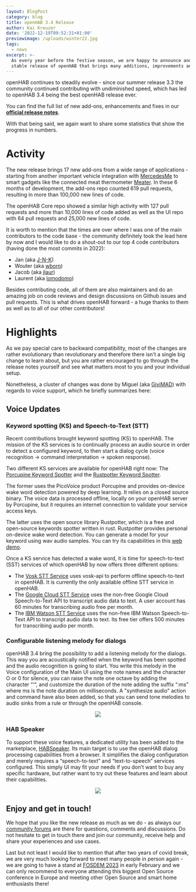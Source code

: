 ```yaml
---
layout: BlogPost
category: blog
title: openHAB 3.4 Release
author: Kai Kreuzer
date: '2022-12-19T09:52:31+01:00'
previewimage: /uploads/winter22.jpg
tags:
  - news
excerpt: >-
  As every year before the festive season, we are happy to announce another
  stable release of openHAB that brings many additions, improvements and fixes!
---
```

openHAB continues to steadily evolve - since our summer release 3.3 the community continued contributing with undiminished speed, which has led to openHAB 3.4 being the best openHAB release ever.

You can find the full list of new add-ons, enhancements and fixes in our [**official release notes**](https://github.com/openhab/openhab-distro/releases/tag/3.4.0).

With that being said, we again want to share some statistics that show the progress in numbers.

# Activity

The new release brings 17 new add-ons from a wide range of applications - starting from another important vehicle integration with [MercedesMe](https://next.openhab.org/addons/bindings/mercedesme/) to smart gadgets like the connected meat thermometer [Meater](https://www.openhab.org/addons/bindings/meater/). In these 6 months of development, the add-ons repo counted 619 pull requests, resulting in more than 100,000 new lines of code.

The openHAB Core repo showed a similar high activity with 127 pull requests and more than 10,000 lines of code added as well as the UI repo with 64 pull requests and 25,000 new lines of code.

It is worth to mention that the times are over where I was one of the main contributors to the code base - the community definitely took the lead here by now and I would like to do a shout-out to our top 4 code contributors (having done the most commits in 2022):

* Jan (aka [J-N-K](https://github.com/J-N-K))
* Wouter (aka [wborn](https://github.com/wborn))
* Jacob (aka [jlaur](https://github.com/jlaur))
* Laurent (aka [lomodomo](https://github.com/lolodomo))

Besides contributing code, all of them are also maintainers and do an amazing job on code reviews and design discussions on Github issues and pull requests. This is what drives openHAB forward - a huge thanks to them as well as to all of our other contributors!

# Highlights

As we pay special care to backward compatibility, most of the changes are rather evolutionary than revolutionary and therefore there isn't a single big change to learn about, but you are rather encouraged to go through the release notes yourself and see what matters most to you and your individual setup.

Nonetheless, a cluster of changes was done by Miguel (aka [GiviMAD](https://github.com/GiviMAD)) with regards to voice support, which he briefly summarizes here:

## Voice Updates

### Keyword spotting (KS) and Speech-to-Text (STT)

Recent contributions brought keyword spotting (KS) to openHAB. The mission of the KS services is to continually process an audio source in order to detect a configured keyword, to then start a dialog cycle (voice recognition -> command interpretation -> spoken response).

Two different KS services are available for openHAB right now: The [Porcupine Keyword Spotter](https://www.openhab.org/addons/voice/porcupineks/) and the [Rustpotter Keyword Spotter](https://www.openhab.org/addons/voice/rustpotterks/).

The former uses the PicoVoice product Porcupine and provides on-device wake word detection powered by deep learning. It relies on a closed source binary.
The voice data is processed offline, locally on your openHAB server by Porcupine, but it requires an internet connection to validate your service access keys.

The latter uses the open source library Rustpotter, which is a free and open-source keywords spotter written in rust. Rustpotter provides personal on-device wake word detection. You can generate a model for your keyword using wav audio samples. You can try its capabilities in this [web demo](https://givimad.github.io/rustpotter-worklet-demo/).

Once a KS service has detected a wake word, it is time for speech-to-text (SST) services of which openHAB by now offers three different options:

* The [Vosk STT Service](https://www.openhab.org/addons/voice/voskstt/) uses vosk-api to perform offline speech-to-text in openHAB. It is currently the only available offline STT service in openHAB.
* The [Google Cloud STT Service](https://www.openhab.org/addons/voice/googlestt/) uses the non-free Google Cloud Speech-to-Text API to transcript audio data to text. A user account has 60 minutes for transcribing audio free per month.
* The [IBM Watson STT Service](https://www.openhab.org/addons/voice/watsonstt/) uses the non-free IBM Watson Speech-to-Text API to transcript audio data to text. Its free tier offers 500 minutes for transcribing audio per month.

### Configurable listening melody for dialogs

openHAB 3.4 bring the possibility to add a listening melody for the dialogs. This way you are acoustically notified when the keyword has been spotted and the audio recognition is going to start. You write this melody in the Voice configuration of the Main UI using the note names and the character O or 0 for silence, you can raise the note one octave by adding the character “‘“, and customize the duration of the note adding the suffix “:ms” where ms is the note duration on milliseconds. A "synthesize audio" action and command have also been  added, so that you can send tone melodies to audio sinks from a rule or through the openHAB console.

<p align="center"><img style="max-width: 60%;" src="/uploads/melody.jpg"/></p>

### HAB Speaker

To support these voice features, a dedicated utility has been added to the marketplace, [HABSpeaker](https://community.openhab.org/t/hab-speaker-dialog-processing-in-the-browser/140655). Its main target is to use the openHAB dialog processing capabilities from a browser. It simplifies the dialog configuration and merely requires a “speech-to-text” and “text-to-speech” services configured.
This simply UI may fit your needs if you don’t want to buy any specific hardware, but rather want to try out these features and learn about their capabilities.

<p align="center"><img style="max-width: 50%;" src="/uploads/habspeaker.gif"/></p>

## Enjoy and get in touch!

We hope that you like the new release as much as we do - as always our [community forums](https://community.openhab.org/) are there for questions, comments and discussions. Do not hesitate to get in touch there and join our community, receive help and share your experiences and use cases.

Last but not least I would like to mention that after two years of covid break, we are very much looking forward to meet many people in person again - we are going to have a stand at [FOSDEM 2023](https://fosdem.org/2023/) in early February and we can only recommend to everyone attending this biggest Open Source conference in Europe and meeting other Open Source and smart home enthusiasts there!
